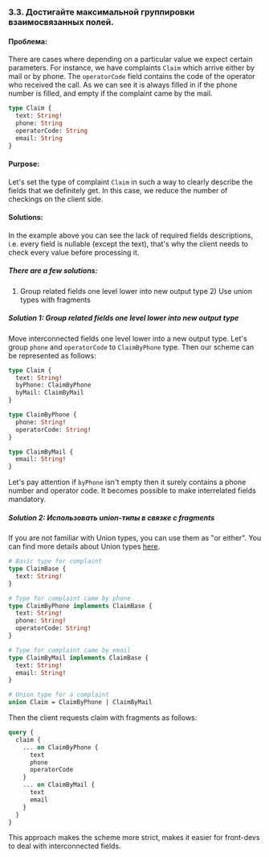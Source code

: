 ### <a name="rule-3.3"></a> 3.3. Достигайте максимальной группировки взаимосвязанных полей.

#### Проблема:

There are cases where depending on a particular value we expect certain parameters. For instance, we have complaints `Claim` which arrive either by mail or by phone. The `operatorCode` field contains the code of the operator who received the call. As we can see it is always filled in if the phone number is filled, and empty if the complaint came by the mail.

```graphql
type Claim {
  text: String!
  phone: String
  operatorCode: String
  email: String
}
```

#### Purpose:

Let's set the type of complaint `Claim` in such a way to clearly describe the fields that we definitely get. In this case, we reduce the number of checkings on the client side.

#### Solutions:

In the example above you can see the lack of required fields descriptions, i.e. every field is nullable (except the text), that's why the client needs to check every value before processing it.

##### There are a few solutions:

1) Group related fields one level lower into new output type 2) Use union types with fragments

##### Solution 1: Group related fields one level lower into new output type

Move interconnected fields one level lower into a new output type. Let's group `phone` and `operatorCode` to `ClaimByPhone` type. Then our scheme can be represented as follows:

```graphql
type Claim {
  text: String!
  byPhone: ClaimByPhone
  byMail: ClaimByMail
}

type ClaimByPhone {
  phone: String!
  operatorCode: String!
}

type ClaimByMail {
  email: String!
}
```

Let's pay attention if `byPhone` isn't empty then it surely contains a phone number and operator code. It becomes possible to make interrelated fields mandatory.

##### Solution 2: Использовать union-типы в связке с fragments

If you are not familiar with Union types, you can use them as "or either". You can find more details about Union types [here](https://github.com/nodkz/conf-talks/tree/master/articles/graphql/types#union-types).

```graphql
# Basic type for complaint
type ClaimBase {
  text: String!
}

# Type for complaint came by phone
type ClaimByPhone implements ClaimBase {
  text: String!
  phone: String!
  operatorCode: String!
}

# Type for complaint came by email
type ClaimByMail implements ClaimBase {
  text: String!
  email: String!
}

# Union type for a complaint
union Claim = ClaimByPhone | ClaimByMail

```

Then the client requests claim with fragments as follows:

```graphql
query {
  claim {
    ... on ClaimByPhone {
      text
      phone
      operatorCode
    }
    ... on ClaimByMail {
      text
      email
    }
  }
}
```

This approach makes the scheme more strict, makes it easier for front-devs to deal with interconnected fields.